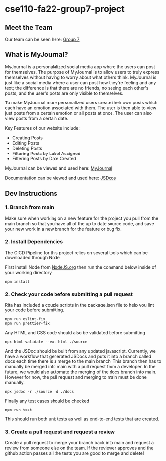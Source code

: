 # cse110-fa22-group7-project

## Meet the Team
Our team can be seen here: [Group 7](admin/team.md)
## What is MyJournal?
MyJournal is a personalalized social media app where the users can post for themselves. The purpose of MyJournal is to allow users to truly express themselves without having to worry about what others think. MyJournal is just like a social media where a user can post how they're feeling and any text; the difference is that there are no friends, no seeing each other's posts, and the user's posts are only visible to themselves.  

To make MyJournal more personalized users create their own posts which each have an emotion associated with them. The user is then able to view just posts from a certain emotion or all posts at once. The user can also view posts from a certain date.

Key Features of our website include:
- Creating Posts
- Editing Posts
- Deleting Posts
- Filtering Posts by Label Assigned
- Filtering Posts by Date Created

MyJournal can be viewed and used here: [MyJournal](https://cse110-fa22-group7.github.io/cse110-fa22-group7-project/source/main.html)

Documentation can be viewed and used here: [JSDcos](https://cse110-fa22-group7.github.io/cse110-fa22-group7-project/docs/index.html)

## Dev Instructions

### 1. Branch from main

Make sure when working on a new feature for the project you pull from the main branch so that you have all of the up to date source code, and save your new work in a new branch for the feature or bug fix.

### 2. Install Dependencies

The CICD Pipeline for this project relies on several tools which can be downloaded through Node

First Install Node from [NodeJS.org](https://nodejs.org/en/download/)
then run the command below inside of your working directory
```
npm install
```

### 2. Check your code before submitting a pull request

Rita has included a couple scripts in the package.json file to help you lint your code before submitting.  
```
npm run eslint-fix
npm run prettier-fix
```

Any HTML and CSS code should also be validated before submitting
```
npx html-validate --ext html ./source
```
And the JSDoc should be built from any updated javascript.  Currently, we have a workflow that generated JSDocs and puts it into a branch called docs each time there is a merge to the main branch. This branch then has to manually be merged into main with a pull request from a developer. In the future, we would also automate the merging of the docs branch into main. However for now, the pull request and merging to main must be done manually.
```
npx jsdoc -r ./source -d ./docs
```
Finally any test cases should be checked 
```
npm run test
```
This should run both unit tests as well as end-to-end tests that are created.

### 3. Create a pull request and request a review

Create a pull request to merge your branch back into main and request a review from someone else on the team.  If the reviewer approves and the github action passes all the tests you are good to merge and delete!

